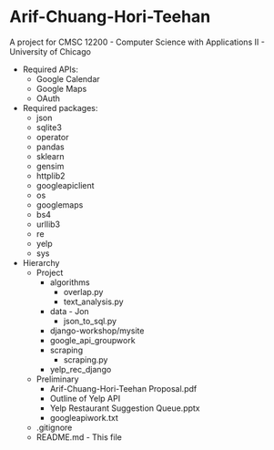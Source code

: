 # Arif-Chuang-Hori-Teehan

A project for CMSC 12200 - Computer Science with Applications II - University of Chicago

- Required APIs:
	- Google Calendar
	- Google Maps
	- OAuth
- Required packages:
	- json
	- sqlite3
	- operator
	- pandas
	- sklearn
	- gensim
	- httplib2
	- googleapiclient
	- os
	- googlemaps
	- bs4
	- urllib3
	- re
	- yelp
	- sys
- Hierarchy
	- Project
		- algorithms
			- overlap.py
			- text_analysis.py
		- data - Jon
			- json_to_sql.py
		- django-workshop/mysite
		- google_api_groupwork
		- scraping
			- scraping.py
		- yelp_rec_django
	- Preliminary
		- Arif-Chuang-Hori-Teehan Proposal.pdf
		- Outline of Yelp API
		- Yelp Restaurant Suggestion Queue.pptx
		- googleapiwork.txt
	- .gitignore
	- README.md - This file
